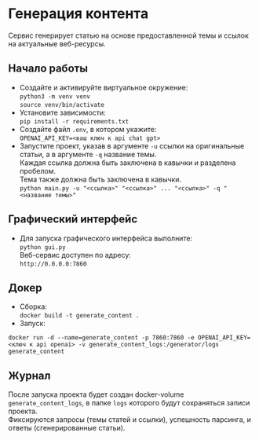 # Генерация контента

Сервис генерирует статью на основе предоставленной темы и ссылок на актуальные веб-ресурсы.


## Начало работы

- Создайте и активируйте виртуальное окружение:  
`python3 -m venv venv`  
`source venv/bin/activate`
- Установите зависимости:  
`pip install -r requirements.txt`
- Создайте файл `.env`, в котором укажите:  
`OPENAI_API_KEY=<ваш ключ к api chat gpt>`
- Запустите проект, указав в аргументе `-u` ссылки на оригинальные статьи, а в аргументе `-q` название темы.  
Каждая ссылка должна быть заключена в кавычки и разделена пробелом.  
Тема также должна быть заключена в кавычки.  
`python main.py -u "<ссылка>" "<ссылка>" ... "<ссылка>" -q "<название темы>"`


## Графический интерфейс

- Для запуска графического интерфейса выполните:  
`python gui.py`  
Веб-сервис доступен по адресу:  
`http://0.0.0.0:7860`


## Докер

- Сборка:  
`docker build -t generate_content .`
- Запуск:  
```
docker run -d --name=generate_content -p 7860:7860 -e OPENAI_API_KEY=<ключ к api openai> -v generate_content_logs:/generator/logs generate_content
```

## Журнал

После запуска проекта будет создан docker-volume `generate_content_logs`, в папке `logs` которого будут сохраняться записи проекта.  
Фиксируются запросы (темы статей и ссылки), успешность парсинга, и ответы (сгенерированные статьи).
